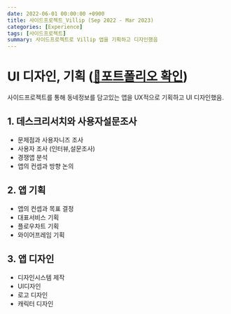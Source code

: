```yaml
---
date: 2022-06-01 00:00:00 +0900
title: 사이드프로젝트_Villip (Sep 2022 - Mar 2023)
categories: [Experience]
tags: [사이드프로젝트]
summary: 사이드프로젝트로 Villip 앱을 기획하고 디자인했음
---
```


# UI 디자인, 기획 ([🔗포트폴리오 확인](https://pjaehong.github.io/posts/SideProject-Villip-blog/))
사이드프로젝트를 통해 동네정보를 담고있는 앱을 UX적으로 기획하고 UI 디자인했음.

## 1. 데스크리서치와 사용자설문조사
- 문제점과 사용자니즈 조사
- 사용자 조사 (인터뷰,설문조사)
- 경쟁앱 분석
- 앱의 컨셉과 방향 논의

## 2. 앱 기획
- 앱의 컨셉과 목표 결정
- 대표서비스 기획
- 플로우차트 기획
- 와이어프레임 기획

## 3. 앱 디자인
- 디자인시스템 제작
- UI디자인
- 로고 디자인
- 캐릭터 디자인
